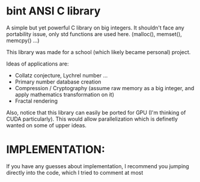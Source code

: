 # bint ANSI C library
A simple but yet powerful C library on big integers. It shouldn't face any portability issue, only std functions are used here. (malloc(), memset(), memcpy() ...)

This library was made for a school (which likely became personal) project.

Ideas of applications are:
  - Collatz conjecture, Lychrel number ...
  - Primary number database creation
  - Compression / Cryptography (assume raw memory as a big integer, and apply mathematics transformation on it)
  - Fractal rendering

Also, notice that this library can easily be ported for GPU (I'm thinking of CUDA particularly). This would allow parallelization which is definetly wanted on some of upper ideas.

# IMPLEMENTATION:
If you have any guesses about implementation, I recommend you jumping directly into the code, which I tried to comment at most

